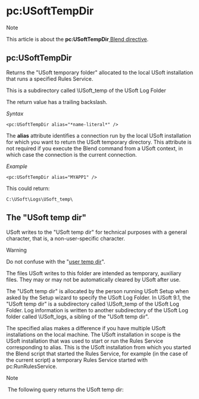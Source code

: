 # pc:USoftTempDir



> [!NOTE]
> This article is about the **pc:USoftTempDir**[ Blend directive](/docs/Repositories/Blend%20directives).

## **pc:USoftTempDir**

Returns the "USoft temporary folder" allocated to the local USoft installation that runs a specified Rules Service.

This is a subdirectory called \\USoft_temp of the USoft Log Folder

The return value has a trailing backslash.

*Syntax*

```
<pc:USoftTempDir alias="*name-literal*" />
```

The **alias** attribute identifies a connection run by the local USoft installation for which you want to return the USoft temporary directory. This attribute is not required if you execute the Blend command from a USoft context, in which case the connection is the current connection.

*Example*

```language-xml
<pc:USoftTempDir alias="MYAPP1" />
```

This could return:

```
C:\USoft\Logs\USoft_temp\
```

## The "USoft temp dir"

USoft writes to the "USoft temp dir" for technical purposes with a general character, that is, a non-user-specific character.

> [!WARNING]
> Do not confuse with the "[user temp dir](/docs/Repositories/Blend%20directives/pcUserTempDir.md)".

The files USoft writes to this folder are intended as temporary, auxiliary files. They may or may not be automatically cleared by USoft after use.

The "USoft temp dir" is allocated by the person running USoft Setup when asked by the Setup wizard to specify the USoft Log Folder. In USoft 9.1, the "USoft temp dir" is a subdirectory called \\USoft_temp of the USoft Log Folder. Log information is written to another subdirectory of the USoft Log folder called \\USoft_logs, a sibling of the "USoft temp dir".

The specified alias makes a difference if you have multiple USoft installations on the local machine. The USoft installation in scope is the USoft installation that was used to start or run the Rules Service corresponding to alias. This is the USoft installation from which you started the Blend script that started the Rules Service, for example (in the case of the current script) a temporary Rules Service started with pc:RunRulesService.

> [!NOTE]
>  The following query returns the USoft temp dir: